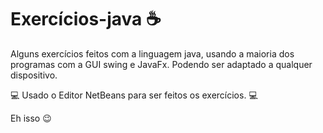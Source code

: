 # Exercícios-java :coffee:
 Alguns exercícios feitos com a linguagem java, usando a maioria dos programas com a GUI swing e JavaFx. Podendo ser adaptado a qualquer dispositivo.
 
 :computer: Usado o Editor NetBeans para ser feitos os exercícios. :computer:
 
 Eh isso :wink:
